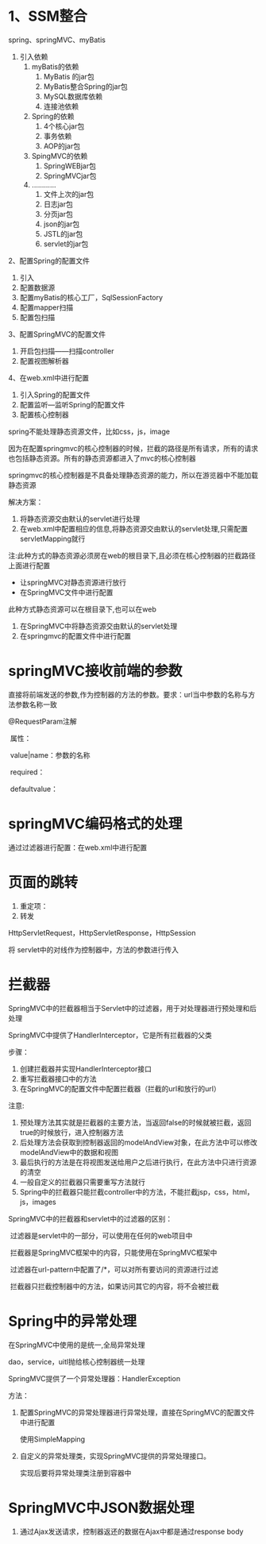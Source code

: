 # 1、SSM整合

spring、springMVC、myBatis

1. 引入依赖
   1. myBatis的依赖
      1. MyBatis 的jar包
      2. MyBatis整合Spring的jar包
      3. MySQL数据库依赖
      4. 连接池依赖
   2. Spring的依赖
      1. 4个核心jar包
      2. 事务依赖
      3. AOP的jar包
   3. SpingMVC的依赖
      1. SpringWEBjar包
      2. SpringMVCjar包
   4. ............
      1. 文件上次的jar包
      2. 日志jar包
      3. 分页jar包
      4. json的jar包
      5. JSTL的jar包
      6. servlet的jar包

2、配置Spring的配置文件

1. 引入
2. 配置数据源
3. 配置myBatis的核心工厂，SqlSessionFactory
4. 配置mapper扫描
5. 配置包扫描

3、配置SpringMVC的配置文件

1. 开启包扫描——扫描controller
2. 配置视图解析器

4、在web.xml中进行配置

1. 引入Spring的配置文件
2. 配置监听—监听Spring的配置文件
3. 配置核心控制器



spring不能处理静态资源文件，比如css，js，image

因为在配置springmvc的核心控制器的时候，拦截的路径是所有请求，所有的请求也包括静态资源。所有的静态资源都进入了mvc的核心控制器

springmvc的核心控制器是不具备处理静态资源的能力，所以在游览器中不能加载静态资源

解决方案：

1. 将静态资源交由默认的servlet进行处理
2. 在web.xml中配置相应的信息,将静态资源交由默认的servlet处理,只需配置servletMapping就行

注:此种方式的静态资源必须房在web的根目录下,且必须在核心控制器的拦截路径上面进行配置



- 让springMVC对静态资源进行放行
- 在SpringMVC文件中进行配置

此种方式静态资源可以在根目录下,也可以在web



1. 在SpringMVC中将静态资源交由默认的servlet处理
2. 在springmvc的配置文件中进行配置

# springMVC接收前端的参数

直接将前端发送的参数,作为控制器的方法的参数。要求：url当中参数的名称与方法参数名称一致

@RequestParam注解

​	属性：

​			value|name：参数的名称

​			required：

​			defaultvalue：

# springMVC编码格式的处理

通过过滤器进行配置：在web.xml中进行配置



# 页面的跳转

1. 重定项：
2. 转发



HttpServletRequest，HttpServletResponse，HttpSession

将 servlet中的对线作为控制器中，方法的参数进行传入



# 拦截器

SpringMVC中的拦截器相当于Servlet中的过滤器，用于对处理器进行预处理和后处理

SpringMVC中提供了HandlerInterceptor，它是所有拦截器的父类



步骤：

1. 创建拦截器并实现HandlerInterceptor接口
2. 重写拦截器接口中的方法
3. 在SpringMVC的配置文件中配置拦截器（拦截的url和放行的url）

注意:

1. 预处理方法其实就是拦截器的主要方法，当返回false的时候就被拦截，返回true的时候放行，进入控制器方法
2. 后处理方法会获取到控制器返回的modelAndView对象，在此方法中可以修改modelAndView中的数据和视图
3. 最后执行的方法是在将视图发送给用户之后进行执行，在此方法中只进行资源的清空
4. 一般自定义的拦截器只需要重写方法就行
5. Spring中的拦截器只能拦截controller中的方法，不能拦截jsp，css，html，js，images

SpringMVC中的拦截器和servlet中的过滤器的区别：

​	过滤器是servlet中的一部分，可以使用在任何的web项目中

​	拦截器是SpringMVC框架中的内容，只能使用在SpringMVC框架中

​	过滤器在url-pattern中配置了/*，可以对所有要访问的资源进行过滤

​	拦截器只拦截控制器中的方法，如果访问其它的内容，将不会被拦截



# Spring中的异常处理

在SpringMVC中使用的是统一,全局异常处理

dao，service，uitl抛给核心控制器统一处理

SpringMVC提供了一个异常处理器：HandlerException

方法：

1. 配置SpringMVC的异常处理器进行异常处理，直接在SpringMVC的配置文件中进行配置

   使用SimpleMapping

2. 自定义的异常处理类，实现SpringMVC提供的异常处理接口。

   实现后要将异常处理类注册到容器中



# SpringMVC中JSON数据处理

1. 通过Ajax发送请求，控制器返还的数据在Ajax中都是通过response body